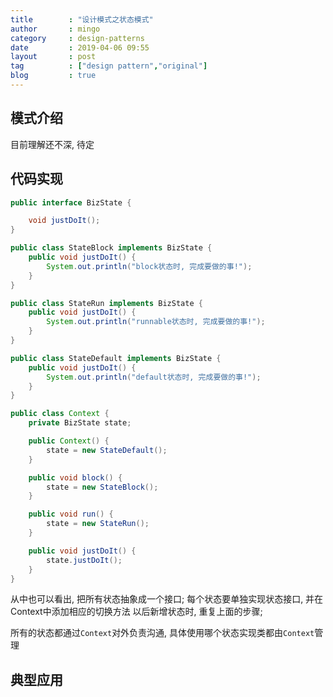 ```yaml
---
title        : "设计模式之状态模式"
author       : mingo
category     : design-patterns
date         : 2019-04-06 09:55
layout       : post
tag          : ["design pattern","original"]
blog         : true
---
```


## 模式介绍

目前理解还不深, 待定

## 代码实现

```java
public interface BizState {

    void justDoIt();
}

public class StateBlock implements BizState {
    public void justDoIt() {
        System.out.println("block状态时, 完成要做的事!");
    }
}

public class StateRun implements BizState {
    public void justDoIt() {
        System.out.println("runnable状态时, 完成要做的事!");
    }
}

public class StateDefault implements BizState {
    public void justDoIt() {
        System.out.println("default状态时, 完成要做的事!");
    }
}
```

```java
public class Context {
    private BizState state;

    public Context() {
        state = new StateDefault();
    }

    public void block() {
        state = new StateBlock();
    }

    public void run() {
        state = new StateRun();
    }

    public void justDoIt() {
        state.justDoIt();
    }
}
```

从中也可以看出, 把所有状态抽象成一个接口; 
每个状态要单独实现状态接口, 并在Context中添加相应的切换方法
以后新增状态时, 重复上面的步骤;

所有的状态都通过`Context`对外负责沟通, 具体使用哪个状态实现类都由`Context`管理

## 典型应用
